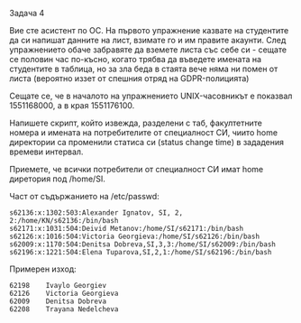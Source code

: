 Задача 4

Вие сте асистент по ОС. На първото упражнение казвате на студентите да си напишат данните на лист,
взимате го и им правите акаунти. След упражнението обаче забравяте да вземете листа със себе си - 
сещате се половин час по-късно, когато трябва да въведете имената на студентите в таблица,
но за зла беда в стаята вече няма ни помен от листа (вероятно иззет от спешния отряд на GDPR-полицията)

Сещате се, че в началото на упражнението UNIX-часовникът е показвал 1551168000, а в края 1551176100.

Напишете скрипт, който извежда, разделени с таб, факултетните номера и имената на потребителите от специалност СИ, 
чиито home директории са променили статиса си (status change time) в зададения времеви интервал.

Приемете, че всички потребители от специалност СИ имат home диретория под /home/SI.

Част от съдържанието на /etc/passwd:

```
s62136:x:1302:503:Alexander Ignatov, SI, 2, 2:/home/KN/s62136:/bin/bash
s62171:x:1031:504:Deivid Metanov:/home/SI/s62171:/bin/bash
s62126:x:1016:504:Victoria Georgieva:/home/SI/s62126:/bin/bash
s62009:x:1170:504:Denitsa Dobreva,SI,3,3:/home/SI/s62009:/bin/bash
s62196:x:1221:504:Elena Tuparova,SI,2,1:/home/SI/s62196:/bin/bash
```

Примерен изход:

```
62198    Ivaylo Georgiev
62126    Victoria Georgieva
62009    Denitsa Dobreva
62208    Trayana Nedelcheva
```
